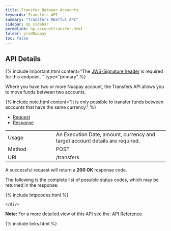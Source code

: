 ```yaml
---
title: Transfer Between Accounts
keywords: Transfers API
summary: "Transfers RESTful API"
sidebar: np_sidebar
permalink: np_accounttransfer.html
folder: prodNuapay
toc: false
---
```


## API Details

{% include important.html content="The [JWS-Signature header](np_secjws.html) is required for this endpoint. " type="primary" %} 

Where you have two or more Nuapay account, the Transfers API allows you to move funds between two accounts.

{% include note.html content="It is only possible to transfer funds between accounts that have the same currency." %}

<ul id="profileTabs" class="nav nav-tabs">
    <li class="active"><a href="#profile" data-toggle="tab">Request</a></li>
    <li><a href="#about" data-toggle="tab">Response</a></li>
   
</ul>
  <div class="tab-content">
<div role="tabpanel" class="tab-pane active" id="profile">


  <table>
<colgroup>
<col width="30%" />
<col width="90%" />
</colgroup>

<tbody>
<tr>
<td markdown="span">Usage</td>
<td markdown="span">An Execution Date, amount, currency and target account details are required.</td>
</tr>
<tr>
<td markdown="span">Method</td>
<td markdown="span"><span class="label label-info">POST </span>
</td>
</tr>
<tr>
<td markdown="span">URI</td>
<td markdown="span">/transfers
</td>
</tr>
</tbody>
</table>



</div>

<div role="tabpanel" class="tab-pane" id="about">
<p>A successful request will return a <b>200 OK</b> response code.</p>
<p>The following is the complete list of possible status codes, which may be returned in the response:</p>
      {% include httpcodes.html %}
    
    
    </div>


</div>



<b>Note:</b> For a more detailed view of this API see the: <a href="https://docs.nuapay.com/v1/#transfers73" target = '_blank'><i class="fa fa-cogs"></i> API Reference</a>


<!--{% include swaggerlink.html %}-->



{% include links.html %}
